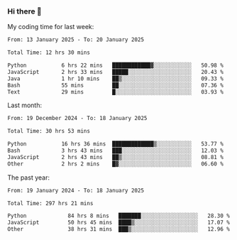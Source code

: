 ### Hi there 👋

My coding time for last week:

<!--START_SECTION:week-->

```txt
From: 13 January 2025 - To: 20 January 2025

Total Time: 12 hrs 30 mins

Python           6 hrs 22 mins   ████████████▓░░░░░░░░░░░░   50.98 %
JavaScript       2 hrs 33 mins   █████░░░░░░░░░░░░░░░░░░░░   20.43 %
Java             1 hr 10 mins    ██▒░░░░░░░░░░░░░░░░░░░░░░   09.33 %
Bash             55 mins         ██░░░░░░░░░░░░░░░░░░░░░░░   07.36 %
Text             29 mins         █░░░░░░░░░░░░░░░░░░░░░░░░   03.93 %
```

<!--END_SECTION:week-->

Last month:

<!--START_SECTION:month-->

```txt
From: 19 December 2024 - To: 18 January 2025

Total Time: 30 hrs 53 mins

Python           16 hrs 36 mins  █████████████▒░░░░░░░░░░░   53.77 %
Bash             3 hrs 43 mins   ███░░░░░░░░░░░░░░░░░░░░░░   12.03 %
JavaScript       2 hrs 43 mins   ██▒░░░░░░░░░░░░░░░░░░░░░░   08.81 %
Other            2 hrs 2 mins    █▓░░░░░░░░░░░░░░░░░░░░░░░   06.60 %
```

<!--END_SECTION:month-->

The past year:

<!--START_SECTION:year-->

```txt
From: 19 January 2024 - To: 18 January 2025

Total Time: 297 hrs 21 mins

Python             84 hrs 8 mins   ███████░░░░░░░░░░░░░░░░░░   28.30 %
JavaScript         50 hrs 45 mins  ████▒░░░░░░░░░░░░░░░░░░░░   17.07 %
Other              38 hrs 31 mins  ███▒░░░░░░░░░░░░░░░░░░░░░   12.96 %
```

<!--END_SECTION:year-->
